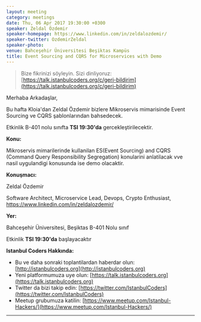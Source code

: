```yaml
---
layout: meeting
category: meetings
date: Thu, 06 Apr 2017 19:30:00 +0300
speaker: Zeldal Özdemir 
speaker-homepage: https://www.linkedin.com/in/zeldalozdemir/ 
speaker-twitter: OzdemirZeldal
speaker-photo:
venue: Bahceşehir Üniversitesi Beşiktas Kampüs
title: Event Sourcing and CQRS for Microservices with Demo
---
```


> Bize fikrinizi söyleyin. Sizi dinliyoruz: [https://talk.istanbulcoders.org/c/geri-bildirim](https://talk.istanbulcoders.org/c/geri-bildirim)

Merhaba Arkadaşlar,

Bu hafta Kloia'dan Zeldal Özdemir bizlere Mikroservis mimarisinde Event Sourcing ve CQRS şablonlarından bahsedecek.


Etkinlik B-401 nolu sınıfta __TSI 19:30'da__ gercekleştirilecektir.

**Konu:**

Mikroservis mimarilerinde kullanilan ES(Event Sourcing) and CQRS (Command Query Responsibility Segregation) konularini anlatilacak vve nasil uygulandigi konusunda ise demo olacaktir.

**Konuşmacı:**

Zeldal Özdemir

Software Architect, Microservice Lead, Devops, Crypto Enthusiast, https://www.linkedin.com/in/zeldalozdemir/ 

**Yer:**

Bahceşehir Üniversitesi, Beşiktas B-401 Nolu sınıf

Etkinlik __TSI 19:30'da__ başlayacaktır

**Istanbul Coders Hakkında:**

- Bu ve daha sonraki toplantilardan haberdar olun: [http://istanbulcoders.org](http://istanbulcoders.org)
- Yeni platformumuza uye olun: [https://talk.istanbulcoders.org](https://talk.istanbulcoders.org)
- Twitter da bizi takip edin: [https://twitter.com/IstanbulCoders](https://twitter.com/IstanbulCoders)
- Meetup grubumuza katilin: [https://www.meetup.com/Istanbul-Hackers/](https://www.meetup.com/Istanbul-Hackers/)

----
